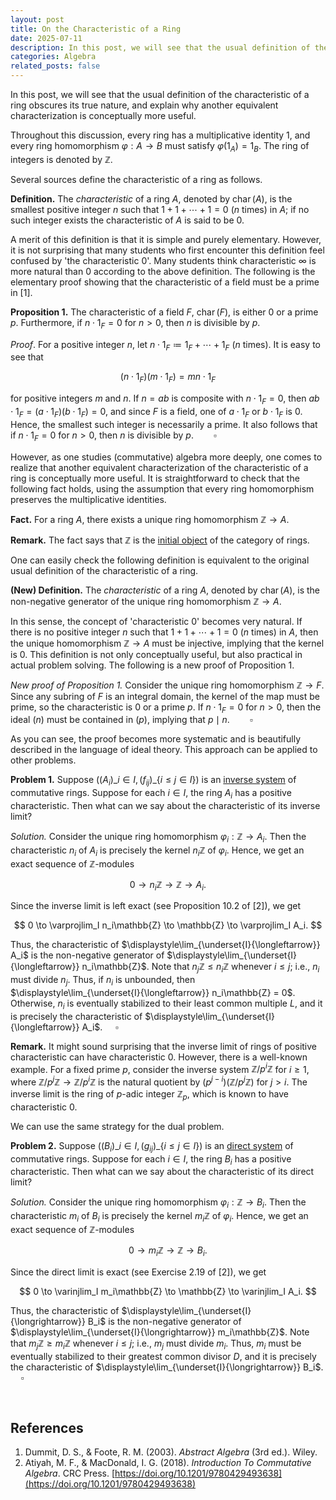 ```yaml
---
layout: post
title: On the Characteristic of a Ring
date: 2025-07-11
description: In this post, we will see that the usual definition of the characteristic of a ring obscures its true nature, and explain why another equivalent characterization is conceptually more useful.
categories: Algebra
related_posts: false
---
```


In this post, we will see that the usual definition of the characteristic of a ring obscures its true nature, and explain why another equivalent characterization is conceptually more useful.

Throughout this discussion, every ring has a multiplicative identity $1$, and every ring homomorphism $\varphi: A \to B$ must satisfy $\varphi(1_A) = 1_B$.
The ring of integers is denoted by $\mathbb{Z}$.

Several sources define the characteristic of a ring as follows.

**Definition.** The *characteristic* of a ring $A$, denoted by $\operatorname{char}(A)$, is the smallest positive integer $n$ such that $1 + 1 + \cdots + 1 = 0$ ($n$ times) in $A$; if no such integer exists the characteristic of $A$ is said to be $0$.

A merit of this definition is that it is simple and purely elementary. 
However, it is not surprising that many students who first encounter this definition feel confused by 'the characteristic $0$'.
Many students think characteristic $\infty$ is more natural than $0$ according to the above definition.
The following is the elementary proof showing that the characteristic of a field must be a prime in [1].

**Proposition 1.** The characteristic of a field $F$, $\operatorname{char}(F)$, is either $0$ or a prime $p$.
Furthermore, if $n \cdot 1_F = 0$ for $n > 0$, then $n$ is divisible by $p$.

*Proof*. For a positive integer $n$, let $n \cdot 1_F \coloneqq 1_F + \cdots + 1_F$ ($n$ times).
It is easy to see that

$$
(n \cdot 1_F)(m \cdot 1_F) = mn \cdot 1_F
$$

for positive integers $m$ and $n$.
If $n = ab$ is composite with $n \cdot 1_F = 0$, then $ab \cdot 1_F = (a \cdot 1_F)(b \cdot 1_F) = 0$, and since $F$ is a field, one of $a \cdot 1_F$ or $b \cdot 1_F$ is $0$.
Hence, the smallest such integer is necessarily a prime.
It also follows that if $n \cdot 1_F = 0$ for $n > 0$, then $n$ is divisible by $p$.$\qquad\square$

However, as one studies (commutative) algebra more deeply, one comes to realize that another equivalent characterization of the characteristic of a ring is conceptually more useful.
It is straightforward to check that the following fact holds, using the assumption that every ring homomorphism preserves the multiplicative identities.

**Fact.** For a ring $A$, there exists a unique ring homomorphism $\mathbb{Z} \to A$.

**Remark.** The fact says that $\mathbb{Z}$ is the [initial object](https://en.wikipedia.org/wiki/Initial_and_terminal_objects) of the category of rings.

One can easily check the following definition is equivalent to the original usual definition of the characteristic of a ring.

**(New) Definition.** The *characteristic* of a ring $A$, denoted by $\operatorname{char}(A)$, is the non-negative generator of the unique ring homomorphism $\mathbb{Z} \to A$.

In this sense, the concept of 'characteristic $0$' becomes very natural.
If there is no positive integer $n$ such that $1 + 1 + \cdots + 1 = 0$ ($n$ times) in $A$, then the unique homomorphism $\mathbb{Z} \to A$ must be injective, implying that the kernel is $0$.
This definition is not only conceptually useful, but also practical in actual problem solving.
The following is a new proof of Proposition 1.

*New proof of Proposition 1.* Consider the unique ring homomorphism $\mathbb{Z} \to F$.
Since any subring of $F$ is an integral domain, the kernel of the map must be prime, so the characteristic is $0$ or a prime $p$.
If $n \cdot 1_F = 0$ for $n > 0$, then the ideal $(n)$ must be contained in $(p)$, implying that $p \mid n$.$\qquad\square$

As you can see, the proof becomes more systematic and is beautifully described in the language of ideal theory.
This approach can be applied to other problems.

**Problem 1.** Suppose $((A_i)\_{i \in I}, (f_{ij})\_\{i \le j \in I\})$ is an [inverse system](https://en.wikipedia.org/wiki/Inverse_limit) of commutative rings.
Suppose for each $i \in I$, the ring $A_i$ has a positive characteristic.
Then what can we say about the characteristic of its inverse limit?

*Solution.* Consider the unique ring homomorphism $\varphi_i : \mathbb{Z} \to A_i$.
Then the characteristic $n_i$ of $A_i$ is precisely the kernel $n_i\mathbb{Z}$ of $\varphi_i$.
Hence, we get an exact sequence of $\mathbb{Z}$-modules

$$
0 \to n_i\mathbb{Z} \to \mathbb{Z} \to A_i.
$$

Since the inverse limit is left exact (see Proposition 10.2 of [2]), we get

$$
0 \to \varprojlim_I n_i\mathbb{Z} \to \mathbb{Z} \to \varprojlim_I A_i. 
$$

Thus, the characteristic of $\displaystyle\lim_{\underset{I}{\longleftarrow}} A_i$ is the non-negative generator of $\displaystyle\lim_{\underset{I}{\longleftarrow}} n_i\mathbb{Z}$.
Note that $n_j\mathbb{Z} \le n_i\mathbb{Z}$ whenever $i \le j$; i.e., $n_i$ must divide $n_j$.
Thus, if $n_i$ is unbounded, then $\displaystyle\lim_{\underset{I}{\longleftarrow}} n_i\mathbb{Z} = 0$.
Otherwise, $n_i$ is eventually stabilized to their least common multiple $L$, and it is precisely the characteristic of $\displaystyle\lim_{\underset{I}{\longleftarrow}} A_i$. $\quad\square$

**Remark.** It might sound surprising that the inverse limit of rings of positive characteristic can have characteristic $0$.
However, there is a well-known example.
For a fixed prime $p$, consider the inverse system $\mathbb{Z}/p^i\mathbb{Z}$ for $i \ge 1$, where $\mathbb{Z}/p^j\mathbb{Z} \to \mathbb{Z}/p^i\mathbb{Z}$ is the natural quotient by $(p^{j-i})\left(\mathbb{Z}/p^j\mathbb{Z}\right)$ for $j > i$. The inverse limit is the ring of $p$-adic integer $\mathbb{Z}_p$, which is known to have characteristic $0$.

We can use the same strategy for the dual problem.

**Problem 2.** Suppose $((B_i)\_{i \in I}, (g_{ij})\_\{i \le j \in I\})$ is an [direct system](https://en.wikipedia.org/wiki/Direct_limit) of commutative rings.
Suppose for each $i \in I$, the ring $B_i$ has a positive characteristic.
Then what can we say about the characteristic of its direct limit?

*Solution.* Consider the unique ring homomorphism $\varphi_i : \mathbb{Z} \to B_i$.
Then the characteristic $m_i$ of $B_i$ is precisely the kernel $m_i\mathbb{Z}$ of $\varphi_i$.
Hence, we get an exact sequence of $\mathbb{Z}$-modules

$$
0 \to m_i\mathbb{Z} \to \mathbb{Z} \to B_i.
$$

Since the direct limit is exact (see Exercise 2.19 of [2]), we get

$$
0 \to \varinjlim_I m_i\mathbb{Z} \to \mathbb{Z} \to \varinjlim_I A_i. 
$$

Thus, the characteristic of $\displaystyle\lim_{\underset{I}{\longrightarrow}} B_i$ is the non-negative generator of $\displaystyle\lim_{\underset{I}{\longrightarrow}} m_i\mathbb{Z}$.
Note that $m_j\mathbb{Z} \ge m_i\mathbb{Z}$ whenever $i \le j$; i.e., $m_j$ must divide $m_i$.
Thus, $m_i$ must be eventually stabilized to their greatest common divisor $D$, and it is precisely the characteristic of $\displaystyle\lim_{\underset{I}{\longrightarrow}} B_i$. $\quad\square$



<br>

## **References**
1. Dummit, D. S., & Foote, R. M. (2003). *Abstract Algebra* (3rd ed.). Wiley.
2. Atiyah, M. F., & MacDonald, I. G. (2018). *Introduction To Commutative Algebra*. CRC Press. [https://doi.org/10.1201/9780429493638](https://doi.org/10.1201/9780429493638)





<script src="https://giscus.app/client.js"
        data-repo="ijhlee0511/ijhlee0511.github.io"
        data-repo-id="R_kgDOJqjmWQ"
        data-category="General"
        data-category-id="DIC_kwDOJqjmWc4CX-qZ"
        data-mapping="title"
        data-strict="1"
        data-reactions-enabled="1"
        data-emit-metadata="0"
        data-input-position="bottom"
        data-theme="preferred_color_scheme"
        data-lang="en"
        crossorigin="anonymous"
        async>
</script>